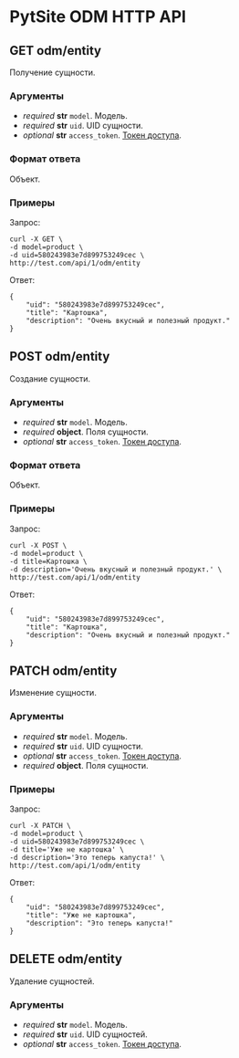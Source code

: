 # PytSite ODM HTTP API

## GET odm/entity

Получение сущности.


### Аргументы

- *required* **str** `model`. Модель.
- *required* **str** `uid`. UID сущности.
- *optional* **str** `access_token`. [Токен доступа](../../../auth/doc/ru/http_api.md).


### Формат ответа

Объект.


### Примеры

Запрос:

```
curl -X GET \
-d model=product \
-d uid=580243983e7d899753249cec \
http://test.com/api/1/odm/entity
```


Ответ:

```
{
    "uid": "580243983e7d899753249cec",
    "title": "Картошка",
    "description": "Очень вкусный и полезный продукт."
}
```


## POST odm/entity

Создание сущности.


### Аргументы

- *required* **str** `model`. Модель.
- *required* **object**. Поля сущности.
- *optional* **str** `access_token`. [Токен доступа](../../../auth/doc/ru/http_api.md).


### Формат ответа

Объект.


### Примеры

Запрос:

```
curl -X POST \
-d model=product \
-d title=Картошка \
-d description='Очень вкусный и полезный продукт.' \
http://test.com/api/1/odm/entity
```


Ответ:

```
{
    "uid": "580243983e7d899753249cec",
    "title": "Картошка",
    "description": "Очень вкусный и полезный продукт."
}
```


## PATCH odm/entity

Изменение сущности.


### Аргументы

- *required* **str** `model`. Модель.
- *required* **str** `uid`. UID сущности.
- *optional* **str** `access_token`. [Токен доступа](../../../auth/doc/ru/http_api.md).
- *required* **object**. Поля сущности.


### Примеры

Запрос:

```
curl -X PATCH \
-d model=product \
-d uid=580243983e7d899753249cec \
-d title='Уже не картошка' \
-d description='Это теперь капуста!' \
http://test.com/api/1/odm/entity
```


Ответ:

```
{
    "uid": "580243983e7d899753249cec",
    "title": "Уже не картошка",
    "description": "Это теперь капуста!"
}
```


## DELETE odm/entity

Удаление сущностей.


### Аргументы

- *required* **str** `model`. Модель.
- *required* **str** `uid`. UID сущностей.
- *optional* **str** `access_token`. [Токен доступа](../../../auth/doc/ru/http_api.md).
